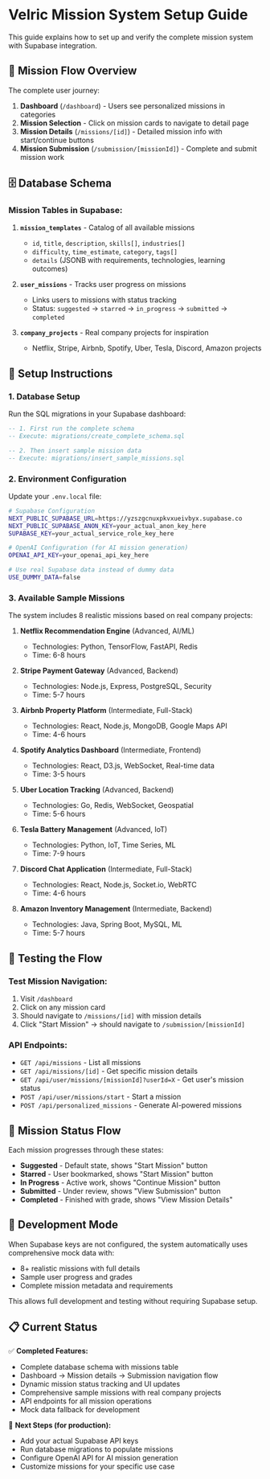 # Velric Mission System Setup Guide

This guide explains how to set up and verify the complete mission system with Supabase integration.

## 🎯 Mission Flow Overview

The complete user journey:
1. **Dashboard** (`/dashboard`) - Users see personalized missions in categories
2. **Mission Selection** - Click on mission cards to navigate to detail page
3. **Mission Details** (`/missions/[id]`) - Detailed mission info with start/continue buttons
4. **Mission Submission** (`/submission/[missionId]`) - Complete and submit mission work

## 🗄️ Database Schema

### Mission Tables in Supabase:

1. **`mission_templates`** - Catalog of all available missions
   - `id`, `title`, `description`, `skills[]`, `industries[]`
   - `difficulty`, `time_estimate`, `category`, `tags[]`
   - `details` (JSONB with requirements, technologies, learning outcomes)

2. **`user_missions`** - Tracks user progress on missions
   - Links users to missions with status tracking
   - Status: `suggested` → `starred` → `in_progress` → `submitted` → `completed`

3. **`company_projects`** - Real company projects for inspiration
   - Netflix, Stripe, Airbnb, Spotify, Uber, Tesla, Discord, Amazon projects

## 🚀 Setup Instructions

### 1. Database Setup
Run the SQL migrations in your Supabase dashboard:

```sql
-- 1. First run the complete schema
-- Execute: migrations/create_complete_schema.sql

-- 2. Then insert sample mission data  
-- Execute: migrations/insert_sample_missions.sql
```

### 2. Environment Configuration
Update your `.env.local` file:

```bash
# Supabase Configuration
NEXT_PUBLIC_SUPABASE_URL=https://yzszgcnuxpkvxueivbyx.supabase.co
NEXT_PUBLIC_SUPABASE_ANON_KEY=your_actual_anon_key_here
SUPABASE_KEY=your_actual_service_role_key_here

# OpenAI Configuration (for AI mission generation)
OPENAI_API_KEY=your_openai_api_key_here

# Use real Supabase data instead of dummy data
USE_DUMMY_DATA=false
```

### 3. Available Sample Missions

The system includes 8 realistic missions based on real company projects:

1. **Netflix Recommendation Engine** (Advanced, AI/ML)
   - Technologies: Python, TensorFlow, FastAPI, Redis
   - Time: 6-8 hours

2. **Stripe Payment Gateway** (Advanced, Backend)
   - Technologies: Node.js, Express, PostgreSQL, Security
   - Time: 5-7 hours

3. **Airbnb Property Platform** (Intermediate, Full-Stack)
   - Technologies: React, Node.js, MongoDB, Google Maps API
   - Time: 4-6 hours

4. **Spotify Analytics Dashboard** (Intermediate, Frontend)
   - Technologies: React, D3.js, WebSocket, Real-time data
   - Time: 3-5 hours

5. **Uber Location Tracking** (Advanced, Backend)
   - Technologies: Go, Redis, WebSocket, Geospatial
   - Time: 5-6 hours

6. **Tesla Battery Management** (Advanced, IoT)
   - Technologies: Python, IoT, Time Series, ML
   - Time: 7-9 hours

7. **Discord Chat Application** (Intermediate, Full-Stack)
   - Technologies: React, Node.js, Socket.io, WebRTC
   - Time: 4-6 hours

8. **Amazon Inventory Management** (Intermediate, Backend)
   - Technologies: Java, Spring Boot, MySQL, ML
   - Time: 5-7 hours

## 🔧 Testing the Flow

### Test Mission Navigation:
1. Visit `/dashboard`
2. Click on any mission card
3. Should navigate to `/missions/[id]` with mission details
4. Click "Start Mission" → should navigate to `/submission/[missionId]`

### API Endpoints:
- `GET /api/missions` - List all missions
- `GET /api/missions/[id]` - Get specific mission details  
- `GET /api/user/missions/[missionId]?userId=X` - Get user's mission status
- `POST /api/user/missions/start` - Start a mission
- `POST /api/personalized_missions` - Generate AI-powered missions

## 🎨 Mission Status Flow

Each mission progresses through these states:
- **Suggested** - Default state, shows "Start Mission" button
- **Starred** - User bookmarked, shows "Start Mission" button
- **In Progress** - Active work, shows "Continue Mission" button  
- **Submitted** - Under review, shows "View Submission" button
- **Completed** - Finished with grade, shows "View Mission Details"

## 🧪 Development Mode

When Supabase keys are not configured, the system automatically uses comprehensive mock data with:
- 8+ realistic missions with full details
- Sample user progress and grades
- Complete mission metadata and requirements

This allows full development and testing without requiring Supabase setup.

## 📋 Current Status

✅ **Completed Features:**
- Complete database schema with missions table
- Dashboard → Mission details → Submission navigation flow  
- Dynamic mission status tracking and UI updates
- Comprehensive sample missions with real company projects
- API endpoints for all mission operations
- Mock data fallback for development

🔄 **Next Steps (for production):**
- Add your actual Supabase API keys
- Run database migrations to populate missions
- Configure OpenAI API for AI mission generation
- Customize missions for your specific use case